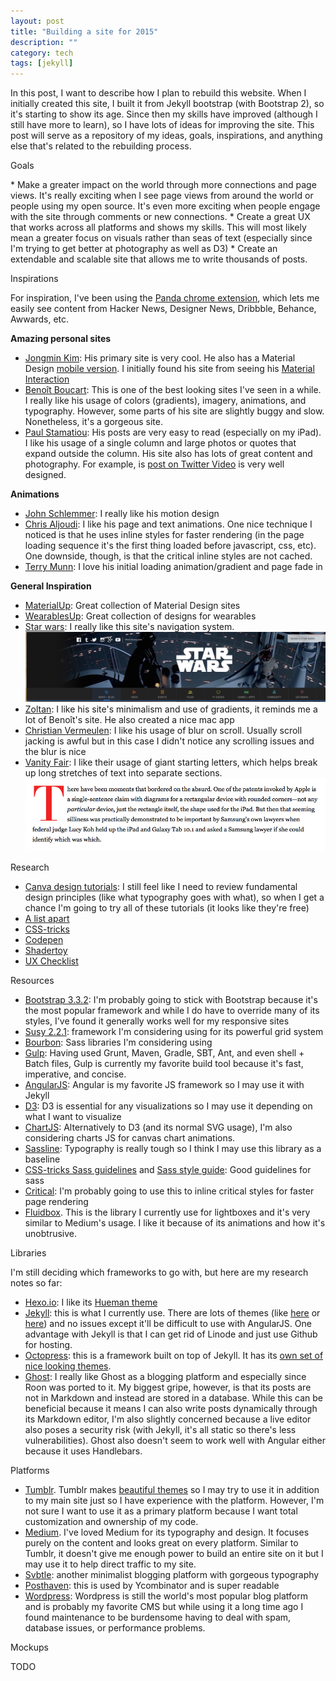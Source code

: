 ```yaml
---
layout: post
title: "Building a site for 2015"
description: ""
category: tech
tags: [jekyll]
---
```



In this post, I want to describe how I plan to rebuild this website. When I initially created this site, I built it
from Jekyll bootstrap (with Bootstrap 2), so it's starting to show its age. Since then my skills have improved
 (although I still have more to learn), so I have lots of ideas for improving the site. This post will
serve as a repository of my ideas, goals, inspirations, and anything else that's related to the rebuilding process.

<p class="spotlight">Goals</p>
* Make a greater impact on the world through more connections and page views. It's really exciting when I see page
views from around the world or people using my open source. It's even more exciting when people engage with the site
through comments or new connections.
* Create a great UX that works across all platforms and shows my skills. This will most likely mean a greater focus
on visuals rather than seas of text (especially since I'm trying to get better at photography as well as D3)
* Create an extendable and scalable site that allows me to write thousands of posts.

<p class="spotlight">Inspirations</p>

For inspiration, I've been using the [Panda chrome extension](https://chrome.google.com/webstore/detail/panda-hacker-news-dribbbl/jhiocdmmaannaccoofjfmjpbfkogmnap?hl=en),
which lets me easily see content from Hacker News, Designer News, Dribbble, Behance, Awwards, etc.

**Amazing personal sites**

* [Jongmin Kim](http://wwww.cmiscm.com/): His primary site is very cool. He also has a Material Design
[mobile version](http://m.cmiscm.com/). I initially found his site from seeing his
 [Material Interaction](http://material.cmiscm.com/)
* [Benoît Boucart](http://blog.webbb.be/): This is one of the best looking sites I've seen in a while. I really like
his usage of colors (gradients), imagery, animations, and typography. However, some parts of his site are slightly buggy
and slow. Nonetheless, it's a gorgeous site.
* [Paul Stamatiou](http://paulstamatiou.com/): His posts are very easy to read (especially on my iPad). I like his
usage of a single column and large photos or quotes that expand outside the column. His site also has lots
of great content and photography. For example, is [post on Twitter Video](http://paulstamatiou.com/twitter-video/) is
very well designed.

**Animations**

* [John Schlemmer](http://schlem.me/): I really like his motion design
* [Chris Aljoudi](https://chrismatic.io/): I like his page and text animations. One nice technique I noticed is that
he uses inline styles for faster rendering (in the page loading sequence it's the first thing loaded before
javascript, css, etc). One downside, though, is that the critical inline styles are not cached.
* [Terry Munn](http://terrymun.com/): I love his initial loading animation/gradient and page fade in

**General Inspiration**

* [MaterialUp](http://www.materialup.com/): Great collection of Material Design sites
* [WearablesUp](http://www.wearablesup.com/): Great collection of designs for wearables
* [Star wars](http://www.starwars.com/news/rogue-one-is-the-first-star-wars-stand-alone-film-rian-johnson-to-write-and-direct-star-wars-episode-viii): I really like
this site's navigation system. <a class="lightbox" href="/assets/img/star_wars_nav.png"><img class='imageSpotlight' src="/assets/img/star_wars_nav.png"/></a>
* [Zoltan](http://zoltan.co/): I like his site's minimalism and use of gradients, it reminds me a lot of
Benoît's site. He also created a nice mac app
* [Christian Vermeulen](http://www.christianvermeulen.net/): I like his usage of blur on scroll. Usually scroll jacking is awful
but in this case I didn't notice any scrolling issues and the blur is nice
* [Vanity Fair](http://www.vanityfair.com/news/business/2014/06/apple-samsung-smartphone-patent-war): I like
their usage of giant starting letters, which helps break up long stretches of text into separate sections.
<a class="lightbox" href="/assets/img/vanity_fair.png"><img class='imageSpotlight' src="/assets/img/vanity_fair.png"/></a>

<p class="spotlight">Research</p>

* [Canva design tutorials](https://designschool.canva.com/tutorials/): I still feel like I need to review
fundamental design principles (like what typography goes with what), so when I get a chance I'm going to
try all of these tutorials (it looks like they're free)
* [A list apart](http://alistapart.com/)
* [CSS-tricks](https://css-tricks.com/)
* [Codepen](http://codepen.io/)
* [Shadertoy](https://www.shadertoy.com/)
* [UX Checklist](http://uxchecklist.github.io/)

<p class="spotlight">Resources</p>

* [Bootstrap 3.3.2](http://getbootstrap.com/): I'm probably going to stick with Bootstrap because it's
the most popular framework and while I do have to override many of its styles, I've found it generally
works well for my responsive sites
* [Susy 2.2.1](http://susy.oddbird.net/): framework I'm considering using for its powerful
grid system
* [Bourbon](http://neat.bourbon.io/): Sass libraries I'm considering using
* [Gulp](http://gulpjs.com/): Having used Grunt, Maven, Gradle, SBT, Ant, and even shell + Batch files,
Gulp is currently my favorite build tool because it's fast, imperative, and concise.
* [AngularJS](https://angularjs.org/): Angular is my favorite JS framework so I may use it with Jekyll
* [D3](http://d3js.org/): D3 is essential for any visualizations so I may use it depending on what I want to visualize
* [ChartJS](http://www.chartjs.org/): Alternatively to D3 (and its normal SVG usage), I'm also considering
charts JS for canvas chart animations.
* [Sassline](https://sassline.com/): Typography is really tough so I think I may use this library as a baseline
* [CSS-tricks Sass guidelines](https://css-tricks.com/sass-style-guide/) and [Sass style guide](http://sass-guidelin.es/): Good guidelines for sass
* [Critical](https://github.com/addyosmani/critical): I'm probably going to use this to inline critical styles
for faster page rendering
* [Fluidbox](http://terrymun.github.io/Fluidbox/). This is the library I currently use for lightboxes and it's very
similar to Medium's usage. I like it because of its animations and how it's unobtrusive.

<p class="spotlight">Libraries</p>

I'm still deciding which frameworks to go with, but here are my research notes so far:

* [Hexo.io](http://www.hexo.io/): I like its [Hueman theme](http://ppoffice.github.io/hexo-theme-hueman/)
* [Jekyll](http://jekyllrb.com): this is what I currently use. There are lots of themes (like [here](http://jekyllthemes.org/)
 or [here](https://github.com/jekyll/jekyll/wiki/Themes)) and no issues
except it'll be difficult to use with AngularJS. One advantage with Jekyll is that I can get rid of Linode and
just use Github for hosting.
* [Octopress](https://github.com/imathis/octopress/wiki/3rd-Party-Octopress-Themes): this is a framework built on
top of Jekyll. It has its [own set of nice looking themes](https://github.com/imathis/octopress/wiki/3rd-Party-Octopress-Themes).
* [Ghost](https://roon.ghost.io/): I really like Ghost as a blogging platform and especially since Roon was ported to it.
My biggest gripe, however, is that its posts are not in Markdown and instead are stored in a database. While
this can be beneficial because it means I can also write posts dynamically through its Markdown editor, I'm also
slightly concerned because a live editor also poses a security risk (with Jekyll, it's all static so there's less
vulnerabilities). Ghost also doesn't seem to work well with Angular either because it uses Handlebars.

<p class="spotlight">Platforms</p>

* [Tumblr](https://www.tumblr.com). Tumblr makes [beautiful themes](https://www.tumblr.com/themes/) so I may try to
use it in addition to my main site just so I have experience with the platform. However, I'm not sure I want to
use it as a primary platform because I want total customization and ownership of my code.
* [Medium](https://medium.com/). I've loved Medium for its typography and design. It focuses purely on
the content and looks great on every platform. Similar to Tumblr, it doesn't give me enough power to
build an entire site on it but I may use it to help direct traffic to my site.
* [Svbtle](https://svbtle.com/): another minimalist blogging platform with gorgeous typography
* [Posthaven](https://posthaven.com/): this is used by Ycombinator and is super readable
* [Wordpress](https://wordpress.com/): Wordpress is still the world's most popular blog platform and is probably
my favorite CMS but while using it a long time ago I found maintenance to be burdensome having to deal with spam,
database issues, or performance problems.

<p class="spotlight">Mockups</p>

TODO
